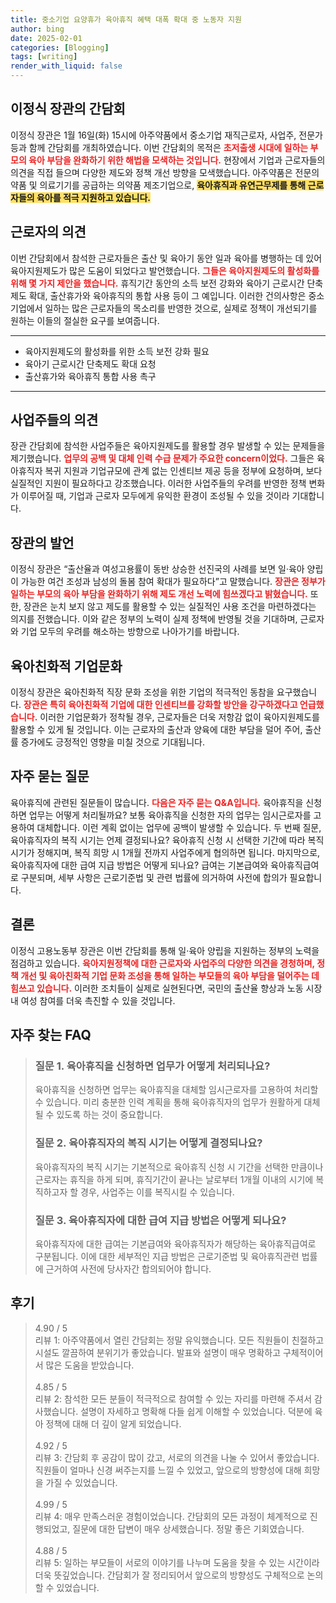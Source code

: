 ```yaml
---
title: 중소기업 요양휴가 육아휴직 혜택 대폭 확대 중 노동자 지원
author: bing
date: 2025-02-01
categories: [Blogging]
tags: [writing]
render_with_liquid: false
---
```



<h2 id='이정식-장관-간담회'>이정식 장관의 간담회</h2>

<p>이정식 장관은 1월 16일(화) 15시에 아주약품에서 중소기업 재직근로자, 사업주, 전문가 등과 함께 간담회를 개최하였습니다. 이번 간담회의 목적은 <b><span style="color: #ee2323;">초저출생 시대에 일하는 부모의 육아 부담을 완화하기 위한 해법을 모색하는 것입니다.</span></b> 현장에서 기업과 근로자들의 의견을 직접 들으며 다양한 제도와 정책 개선 방향을 모색했습니다. 아주약품은 전문의약품 및 의료기기를 공급하는 의약품 제조기업으로, <b><span style="background-color: #ffe066;">육아휴직과 유연근무제를 통해 근로자들의 육아를 적극 지원하고 있습니다.</span></b></p>

<h2 id='근로자의-의견'>근로자의 의견</h2>

<p>이번 간담회에서 참석한 근로자들은 출산 및 육아기 동안 일과 육아를 병행하는 데 있어 육아지원제도가 많은 도움이 되었다고 발언했습니다. <b><span style="color: #ee2323;">그들은 육아지원제도의 활성화를 위해 몇 가지 제안을 했습니다.</span></b> 휴직기간 동안의 소득 보전 강화와 육아기 근로시간 단축제도 확대, 출산휴가와 육아휴직의 통합 사용 등이 그 예입니다. 이러한 건의사항은 중소기업에서 일하는 많은 근로자들의 목소리를 반영한 것으로, 실제로 정책이 개선되기를 원하는 이들의 절실한 요구를 보여줍니다.</p>

<hr />

<ul>
    <li>육아지원제도의 활성화를 위한 소득 보전 강화 필요</li>
    <li>육아기 근로시간 단축제도 확대 요청</li>
    <li>출산휴가와 육아휴직 통합 사용 촉구</li>
</ul>

<hr />

<h2 id='사업주들의-의견'>사업주들의 의견</h2>

<p>장관 간담회에 참석한 사업주들은 육아지원제도를 활용할 경우 발생할 수 있는 문제들을 제기했습니다. <b><span style="color: #ee2323;">업무의 공백 및 대체 인력 수급 문제가 주요한 concern이었다.</span></b> 그들은 육아휴직자 복귀 지원과 기업규모에 관계 없는 인센티브 제공 등을 정부에 요청하며, 보다 실질적인 지원이 필요하다고 강조했습니다. 이러한 사업주들의 우려를 반영한 정책 변화가 이루어질 때, 기업과 근로자 모두에게 유익한 환경이 조성될 수 있을 것이라 기대합니다.</p>

<h2 id='장관의-발언'>장관의 발언</h2>

<p>이정식 장관은 “출산율과 여성고용률이 동반 상승한 선진국의 사례를 보면 일·육아 양립이 가능한 여건 조성과 남성의 돌봄 참여 확대가 필요하다”고 말했습니다. <b><span style="color: #ee2323;">장관은 정부가 일하는 부모의 육아 부담을 완화하기 위해 제도 개선 노력에 힘쓰겠다고 밝혔습니다.</span></b> 또한, 장관은 눈치 보지 않고 제도를 활용할 수 있는 실질적인 사용 조건을 마련하겠다는 의지를 전했습니다. 이와 같은 정부의 노력이 실제 정책에 반영될 것을 기대하며, 근로자와 기업 모두의 우려를 해소하는 방향으로 나아가기를 바랍니다.</p>

<h2 id='육아친화적-기업문화'>육아친화적 기업문화</h2>

<p>이정식 장관은 육아친화적 직장 문화 조성을 위한 기업의 적극적인 동참을 요구했습니다. <b><span style="color: #ee2323;">장관은 특히 육아친화적 기업에 대한 인센티브를 강화할 방안을 강구하겠다고 언급했습니다.</span></b> 이러한 기업문화가 정착될 경우, 근로자들은 더욱 저항감 없이 육아지원제도를 활용할 수 있게 될 것입니다. 이는 근로자의 출산과 양육에 대한 부담을 덜어 주어, 출산률 증가에도 긍정적인 영향을 미칠 것으로 기대됩니다.</p>

<h2 id='자주-묻는-질문'>자주 묻는 질문</h2>

<p>육아휴직에 관련된 질문들이 많습니다. <b><span style="color: #ee2323;">다음은 자주 묻는 Q&A입니다.</span></b> 육아휴직을 신청하면 업무는 어떻게 처리될까요? 보통 육아휴직을 신청한 자의 업무는 임시근로자를 고용하여 대체합니다. 이런 계획 없이는 업무에 공백이 발생할 수 있습니다. 두 번째 질문, 육아휴직자의 복직 시기는 언제 결정되나요? 육아휴직 신청 시 선택한 기간에 따라 복직 시기가 정해지며, 복직 희망 시 1개월 전까지 사업주에게 협의하면 됩니다. 마지막으로, 육아휴직자에 대한 급여 지급 방법은 어떻게 되나요? 급여는 기본급여와 육아휴직급여로 구분되며, 세부 사항은 근로기준법 및 관련 법률에 의거하여 사전에 합의가 필요합니다.</p>

<h2 id='결론'>결론</h2>

<p>이정식 고용노동부 장관은 이번 간담회를 통해 일·육아 양립을 지원하는 정부의 노력을 점검하고 있습니다. <b><span style="color: #ee2323;">육아지원정책에 대한 근로자와 사업주의 다양한 의견을 경청하며, 정책 개선 및 육아친화적 기업 문화 조성을 통해 일하는 부모들의 육아 부담을 덜어주는 데 힘쓰고 있습니다.</span></b> 이러한 조치들이 실제로 실현된다면, 국민의 출산율 향상과 노동 시장 내 여성 참여를 더욱 촉진할 수 있을 것입니다.</p>


<h2 id='자주_찾는_FAQ'>자주 찾는 FAQ</h2>
<div itemscope="" itemtype="https://schema.org/FAQPage"> 
<blockquote> 
<div itemscope="" itemprop="mainEntity" itemtype="https://schema.org/Question"> 
<h3 itemprop="name"> 질문 1. 육아휴직을 신청하면 업무가 어떻게 처리되나요? </h3> 
<div itemscope="" itemprop="acceptedAnswer" itemtype="https://schema.org/Answer"> 
<span itemprop="text"> 
<p> 육아휴직을 신청하면 업무는 육아휴직을 대체할 임시근로자를 고용하여 처리할 수 있습니다. 미리 충분한 인력 계획을 통해 육아휴직자의 업무가 원활하게 대체될 수 있도록 하는 것이 중요합니다. </p> 
</span> 
</div> 
</div> 

<div itemscope="" itemprop="mainEntity" itemtype="https://schema.org/Question"> 
<h3 itemprop="name"> 질문 2. 육아휴직자의 복직 시기는 어떻게 결정되나요? </h3> 
<div itemscope="" itemprop="acceptedAnswer" itemtype="https://schema.org/Answer"> 
<span itemprop="text"> 
<p> 육아휴직자의 복직 시기는 기본적으로 육아휴직 신청 시 기간을 선택한 만큼이나 근로자는 휴직을 하게 되며, 휴직기간이 끝나는 날로부터 1개월 이내의 시기에 복직하고자 할 경우, 사업주는 이를 복직시킬 수 있습니다. </p> 
</span> 
</div> 
</div> 

<div itemscope="" itemprop="mainEntity" itemtype="https://schema.org/Question"> 
<h3 itemprop="name"> 질문 3. 육아휴직자에 대한 급여 지급 방법은 어떻게 되나요? </h3> 
<div itemscope="" itemprop="acceptedAnswer" itemtype="https://schema.org/Answer"> 
<span itemprop="text"> 
<p> 육아휴직자에 대한 급여는 기본급여와 육아휴직자가 해당하는 육아휴직급여로 구분됩니다. 이에 대한 세부적인 지급 방법은 근로기준법 및 육아휴직관련 법률에 근거하여 사전에 당사자간 합의되어야 합니다. </p> 
</span> 
</div> 
</div> 
</blockquote> 
</div>
<h2 id='후기'>후기</h2>
<div itemscope itemtype="https://schema.org/Product">
  <blockquote>
  <div itemprop="review" itemscope itemtype="https://schema.org/Review">
      <div itemprop="reviewRating" itemscope itemtype="https://schema.org/Rating"> <span itemprop="ratingValue">4.90</span> / <span itemprop="bestRating">5</span> </div>
      <span itemprop="reviewBody">리뷰 1: 아주약품에서 열린 간담회는 정말 유익했습니다. 모든 직원들이 친절하고 시설도 깔끔하여 분위기가 좋았습니다. 발표와 설명이 매우 명확하고 구체적이어서 많은 도움을 받았습니다.</span>
  </div>
  <br>
  <div itemprop="review" itemscope itemtype="https://schema.org/Review">
      <div itemprop="reviewRating" itemscope itemtype="https://schema.org/Rating"> <span itemprop="ratingValue">4.85</span> / <span itemprop="bestRating">5</span> </div>
      <span itemprop="reviewBody">리뷰 2: 참석한 모든 분들이 적극적으로 참여할 수 있는 자리를 마련해 주셔서 감사했습니다. 설명이 자세하고 명확해 다들 쉽게 이해할 수 있었습니다. 덕분에 육아 정책에 대해 더 깊이 알게 되었습니다.</span>
  </div>
  <br>
  <div itemprop="review" itemscope itemtype="https://schema.org/Review">
      <div itemprop="reviewRating" itemscope itemtype="https://schema.org/Rating"> <span itemprop="ratingValue">4.92</span> / <span itemprop="bestRating">5</span> </div>
      <span itemprop="reviewBody">리뷰 3: 간담회 후 공감이 많이 갔고, 서로의 의견을 나눌 수 있어서 좋았습니다. 직원들이 얼마나 신경 써주는지를 느낄 수 있었고, 앞으로의 방향성에 대해 희망을 가질 수 있었습니다.</span>
  </div>
  <br>
  <div itemprop="review" itemscope itemtype="https://schema.org/Review">
      <div itemprop="reviewRating" itemscope itemtype="https://schema.org/Rating"> <span itemprop="ratingValue">4.99</span> / <span itemprop="bestRating">5</span> </div>
      <span itemprop="reviewBody">리뷰 4: 매우 만족스러운 경험이었습니다. 간담회의 모든 과정이 체계적으로 진행되었고, 질문에 대한 답변이 매우 상세했습니다. 정말 좋은 기회였습니다.</span>
  </div>
  <br>
  <div itemprop="review" itemscope itemtype="https://schema.org/Review">
      <div itemprop="reviewRating" itemscope itemtype="https://schema.org/Rating"> <span itemprop="ratingValue">4.88</span> / <span itemprop="bestRating">5</span> </div>
      <span itemprop="reviewBody">리뷰 5: 일하는 부모들이 서로의 이야기를 나누며 도움을 찾을 수 있는 시간이라 더욱 뜻깊었습니다. 간담회가 잘 정리되어서 앞으로의 방향성도 구체적으로 논의할 수 있었습니다.</span>
  </div>
  </blockquote>
</div>
